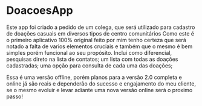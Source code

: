 # DoacoesApp
Este app foi criado a pedido de um colega, que será utilizado para cadastro de doações casuais em diversos tipos de centro comunitários
Como este é o primeiro aplicativo 100% original feito por mim tenho certeza que será notado a falta de varios elementos cruciais e também 
que o mesmo é bem simples porém funcional ao seu propósito. 
Inclui como diferencial, pesquisas direto na lista de contatos;
um lista com todas as doações cadastradas;
uma opção para consulta de cada uma das doações;

Essa é uma versão offline, porém planos para a versão 2.0 completa e online já são reais e dependerão do sucesso e engajamento do 
meu cliente, se o mesmo evoluir e levar adiante uma nova versão online será o proximo passo!

